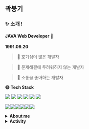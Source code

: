 # 

## 곽붕기


###  ✨ 소개 !


####  JAVA Web Developer 🌱


**1991.09.20**


> 🤔 호기심이 많은 개발자

> 💬 문제해결에 두려워하지 않는 개발자

> 👯 소통을 좋아하는 개발자


**😄 Tech Stack**


<img src="https://img.shields.io/badge/JAVA-007396?style=for-the-badge&logo=java&logoColor=white"> <img src="https://img.shields.io/badge/Spring-6DB33F?style=for-the-badge&logo=Spring&logoColor=white"> 
<img src="https://img.shields.io/badge/javascript-F7DF1E?style=for-the-badge&logo=javascript&logoColor=black"> <img src="https://img.shields.io/badge/jquery-0769AD?style=for-the-badge&logo=jquery&logoColor=white"> <img src="https://img.shields.io/badge/react-61DAFB?style=for-the-badge&logo=react&logoColor=black">
<img src="https://img.shields.io/badge/html-E34F26?style=for-the-badge&logo=html5&logoColor=white"> 

<img src="https://img.shields.io/badge/css-1572B6?style=for-the-badge&logo=css3&logoColor=white"><img src="https://img.shields.io/badge/bootstrap-7952B3?style=for-the-badge&logo=bootstrap&logoColor=white"><img src="https://img.shields.io/badge/oracle-F80000?style=for-the-badge&logo=oracle&logoColor=white"><img src="https://img.shields.io/badge/mysql-4479A1?style=for-the-badge&logo=mysql&logoColor=white"><img src="https://img.shields.io/badge/apache tomcat-F8DC75?style=for-the-badge&logo=apachetomcat&logoColor=white"><img src="https://img.shields.io/badge/github-181717?style=for-the-badge&logo=github&logoColor=white">


<details>
<summary>
 <b>About me</b>
</summary>
<div markdown="1">
**Motto**
- Do your best and God will do rest
- Learn not, know not
- Will is power 
<br>
 **Experience**
- The Korean Armed Forces
- SKEnglish
- Korean Tradition Museum manager
- VC Sunight Generaiton
- Philoptics research assistance with Samsung Display
- Binance gift-option trading
 
 
 </div>
</details>

<details>
<summary>
 <b>Activity</b>
</summary>

<div markdown="1">
 
# **활동**
### [활동 요약](#활동-요약)  
  > [교육/캠프] 비트컴퓨터 JAVA 웹개발 # 203기 (2021.02.22 ~ 2021.07.21)  
  
  > [교육] 우아한테크러닝 4기 : 나만의 노션 만들기 (2021.06.01 ~ 2021.06.24)
 
### [프로젝트 리스트](#프로젝트-요약)  
  > [JAVA.console] [영화예매](#java-console)
  
  > [JAVA.swing] [테트리스](#java-swing)
  
  > [Web Front-end] [창덕궁달빛기행](#web-front-end)  
  
  > [Web Back-end] [DOG SHELTER](#web-back-end) 
   
  > [Web Project] [SAP SCANNER](#web-front+back-end)   
 
### [프로젝트 요약](#프로젝트-요약)  
 
| 기간 | 프로젝트 명 |  내용|
|:------|:---------|:--------|
| 2021.03.15 – 2021.03.19 | Movie Ticket Booking Program <br> (영화 예매 프로그램) | MVC패턴을 활용하여 영화예매 프로그램을 Console로 구현 <br> (1st programming)  |
| 2021.03.22 – 2021.04.02 | Tetris (테트리스) | Java Swing을 활용하여 테트리스 프로그램 구현 |
| 2021.04.12 - 2021.04.23 | 창덕궁 달빛기행 | 비트컴퓨터 교육과정 중 프론트엔드 프로젝트 작업  | 
| 2021.04.26 - 2021.05.07 | Dog Shelter (유기견 보호) | 비트컴퓨터 교육과정 중 백엔드 프로젝트 작업  |
| 2021.05.17 - 2021.07.12 | SAP Scanner (항공권 예매) | 비트컴퓨터 교육과정 중 최종 프로젝트 작업 |
| 2021.06.01 – 2021.06.24 | 우아한 테크러닝 4기 | 우아한테크러닝 교육과정 : 나만의 노션 만들기  |
 
 
 </div>
</details>
